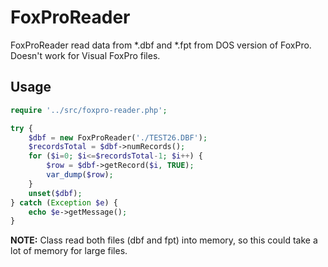 # FoxProReader

FoxProReader read data from *.dbf and *.fpt from DOS version of FoxPro. Doesn't work for Visual FoxPro files.

## Usage

```php
require '../src/foxpro-reader.php';

try {
    $dbf = new FoxProReader('./TEST26.DBF');
    $recordsTotal = $dbf->numRecords();
    for ($i=0; $i<=$recordsTotal-1; $i++) {
        $row = $dbf->getRecord($i, TRUE);
        var_dump($row);
    }
    unset($dbf);
} catch (Exception $e) {
    echo $e->getMessage();
}
```

**NOTE:** Class read both files (dbf and fpt) into memory, so this could take a lot of memory for large files.
